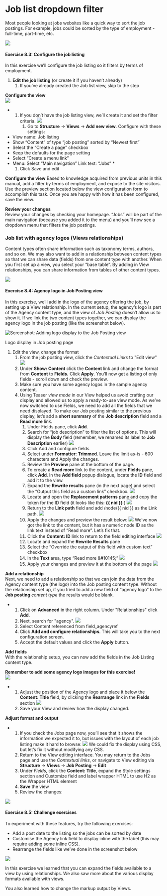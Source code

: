 # Job list dropdown filter

Most people looking at jobs websites like a quick way to sort the job postings. For example, jobs could be sorted by the type of employment - full-time, part-time, etc.

![](../.gitbook/assets/173.png)

#### **Exercise 8.3:** Configure the job listing

In this exercise we’ll configure the job listing so it filters by terms of employment.

1. **Edit the job listing** (or create it if you haven’t already)
   1. If you’ve already created the Job list view, skip to the step

**Configure the view**\
![](../.gitbook/assets/174.png)

*
  1. If you don’t have the job listing view, we’ll create it and set the filter criteria. ![](../.gitbook/assets/175.png)
     1. Go to **Structure** → **Views** → **Add new view**. Configure with these settings:
* View name: Job listing
* Show “Content” of type “job posting” sorted by “Newest first”
* Select the “Create a page” checkbox
* Keep the defaults for the page setting
* Select “Create a menu link”
* Menu: Select “Main navigation” Link text: “Jobs”
  *
    1. Click Save and edit

**Configure the view** Based to knowledge acquired from previous units in this manual, add a filter by terms of employment, and expose to the site visitors. Use the preview section located below the view configuration form to accomplish this task. Once you are happy with how it has been configured, save the view.

**Review your changes**\
Review your changes by checking your homepage. “Jobs” will be part of the main navigation (because you added it to the menu) and you’ll now see a dropdown menu that filters the job postings.

### Job list with agency logos (Views relationships)

Content types often share information such as taxonomy terms, authors, and so on. We may also want to add in a relationship between content types so that we can share data (fields) from one content type with another. When you first set up a view, you select your “base table”. By adding in View relationships, you can share information from tables of other content types.

![](../.gitbook/assets/178.png)

#### **Exercise 8.4:** Agency logo in Job Posting view

In this exercise, we’ll add in the logo of the agency offering the job, by setting up a View relationship. In the current setup, the agency’s logo is part of the Agency content type, and the view of _Job Posting_ doesn’t allow us to show it. If we link the two content types together, we can display the agency logo in the job posting (like the screenshot below).

![Screenshot: Adding logo display to the Job Posting view](../.gitbook/assets/179.png)

Logo display in Job posting page

1. Edit the view, change the format
   1. From the job posting view, click the _Contextual Links_ to "Edit view" ![](../.gitbook/assets/180.png)
   2. Under **Show: Content** click the **Content** link and change the format from **Content** to **Fields.** Click **Apply**. You’ll now get a listing of only fields - scroll down and check the preview.
   3. Make sure you have some agency logos in the sample agency content.
   4. Using Teaser _view mode_ in our View helped us avoid crafting our display and allowed us to apply a ready-to-use view mode. As we’ve now switched to use Fields, we need to add all the fields that we need displayed. To make our Job posting similar to the previous display, let’s add a **short summary** of the **Job description** field and a **Read more** link.
      1. Under Fields pane, click **Add**.
      2. Search for “job description” to filter the list of options. This will display the **Body** field (remember, we renamed its label to **Job Description** earlier) ![](../.gitbook/assets/181.png)
      3. Click Add and configure fields
      4. Select under **Formatter**: **Trimmed**. Leave the limit as-is - 600 characters and Apply the changes.
      5. Review the **Preview** pane at the bottom of the page.
      6. To create a **Read more** link to the content, under **Fields** pane, click **Add**. In the **Add field** popup dialogue, locate the **ID** field and add it to the view.
      7. Expand the **Rewrite results** pane (in the next page) and select the “Output this field as a custom link” checkbox. ![](../.gitbook/assets/182.png)
      8. Locate and open the **Replacement patterns** pane and copy the token for the ID field (it looks like this: **\{{ nid \}}** ) ![](../.gitbook/assets/183.png)
      9. Return to the **Link path** field and add /node/\{{ nid \}} as the Link path. ![](../.gitbook/assets/184.png)
      10. Apply the changes and preview the result below: ![](../.gitbook/assets/185.png) We’ve now got the link to the content, but it has a numeric node ID as the link text instead of “Read more”. Let’s fix that.
      11. Click the **Content: ID** link to return to the field editing interface ![](../.gitbook/assets/186.png)
      12. Locate and expand the **Rewrite Results** pane
      13. Select the “Override the output of this field with custom text” checkbox
      14. In the **Text** area, type “Read more \&#10145;” ![](../.gitbook/assets/187.png)
      15. Apply your changes and preview it at the bottom of the page ![](../.gitbook/assets/188.png)

**Add a relationship**\
Next, we need to add a relationship so that we can join the data from the Agency content type (the logo) into the Job posting content type. Without the relationship set up, if you tried to add a new field of “agency logo” to the **Job posting** _content type_ the results would be blank.

*
  1. Click on **Advanced** in the right column. Under "Relationships" click **Add**.
  2. Next, search for "agency". ![](../.gitbook/assets/189.png)
  3. Select Content referenced from field\_agencyref
  4. Click **Add and configure relationships**. This will take you to the next configuration screen.
  5. Accept the default values and click the **Apply** button.

**Add fields**\
With the relationship setup, you can now add the fields in the Job Listing content type.

**Remember to add some agency logo images for this exercise!**\
![](../.gitbook/assets/193.png)

*
  1. Adjust the position of the Agency logo and place it below the **Content: Title** field, by clicking the **Rearrange** link in the **Fields** section ![](../.gitbook/assets/194.png)
  2. Save your View and review how the display changed.

**Adjust format and output**

*
  1. If you check the Jobs page now, you’ll see that it shows the information we expected it to, but issues with the layout of each job listing make it hard to browse: ![](../.gitbook/assets/195.png) We could fix the display using CSS, but let’s fix it without modifying any CSS.
  2. Return to the View editing interface. You may return to the Jobs page and use the _Contextual links_, or navigate to View editing via **Structure** → **Views** → **Job Posting** → **Edit**
  3. Under _Fields_, click the **Content: Title**, expand the Style settings section and Customize field and label wrapper HTML to use H2 as the Wrapper HTML element
  4. **Save** the view
  5. Review the changes:

![](../.gitbook/assets/196.png)

#### **Exercise 8.5:** Challenge exercises

To experiment with these features, try the following exercises:

* Add a post date to the listing so the jobs can be sorted by date
* Customise the Agency link field to display inline with the label (this may require adding some inline CSS).
* Rearrange the fields like we’ve done in the screenshot below

![](../.gitbook/assets/197.png)

In this exercise we learned that you can expand the fields available to a view by using relationships. We also saw more about the various display formats available with views.

You also learned how to change the markup output by Views.
